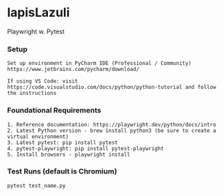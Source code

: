 # lapisLazuli
Playwright w. Pytest

### Setup
```
Set up environment in PyCharm IDE (Professional / Community)
https://www.jetbrains.com/pycharm/download/

If using VS Code: visit https://code.visualstudio.com/docs/python/python-tutorial and follow the instructions
```
### Foundational Requirements
```
1. Reference documentation: https://playwright.dev/python/docs/intro
2. Latest Python version - brew install python3 (be sure to create a virtual environment)
3. Latest pytest: pip install pytest
4. pytest-playwright: pip install pytest-playwright
5. Install browsers - playwright install
```

### Test Runs (default is Chromium)
```
pytest test_name.py
```